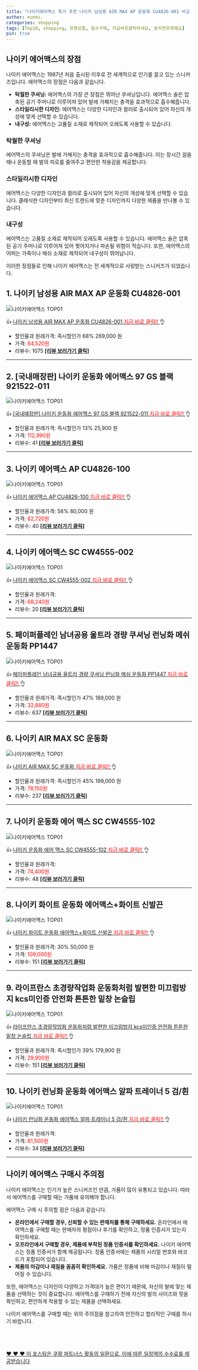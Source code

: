 ```yaml
---
title: "나이키에어맥스 특가 추천 나이키 남성용 AIR MAX AP 운동화 CU4826-001 비교 장점"
author: eunmi.
categories: shopping
tags: [Top10, shopping, 유행상품, 필수구매, 지금바로클릭하세요, 놓치면후회해요]
pin: true
---
```

## 나이키 에어맥스의 장점

나이키 에어맥스는 1987년 처음 출시된 이후로 전 세계적으로 인기를 끌고 있는 스니커즈입니다. 에어맥스의 장점은 다음과 같습니다.

* **탁월한 쿠셔닝:** 에어맥스의 가장 큰 장점은 뛰어난 쿠셔닝입니다. 에어맥스 솔은 압축된 공기 주머니로 이루어져 있어 발에 가해지는 충격을 효과적으로 흡수해줍니다.
* **스타일리시한 디자인:** 에어맥스는 다양한 디자인과 컬러로 출시되어 있어 자신의 개성에 맞게 선택할 수 있습니다.
* **내구성:** 에어맥스는 고품질 소재로 제작되어 오래도록 사용할 수 있습니다.

### 탁월한 쿠셔닝

에어맥스의 쿠셔닝은 발에 가해지는 충격을 효과적으로 흡수해줍니다. 이는 장시간 걸을 때나 운동할 때 발의 피로를 줄여주고 편안한 착용감을 제공합니다.

### 스타일리시한 디자인

에어맥스는 다양한 디자인과 컬러로 출시되어 있어 자신의 개성에 맞게 선택할 수 있습니다. 클래식한 디자인부터 최신 트렌드에 맞춘 디자인까지 다양한 제품을 만나볼 수 있습니다.

### 내구성

에어맥스는 고품질 소재로 제작되어 오래도록 사용할 수 있습니다. 에어맥스 솔은 압축된 공기 주머니로 이루어져 있어 찢어지거나 파손될 위험이 적습니다. 또한, 에어맥스의 어퍼는 가죽이나 메쉬 소재로 제작되어 내구성이 뛰어납니다.

이러한 장점들로 인해 나이키 에어맥스는 전 세계적으로 사랑받는 스니커즈가 되었습니다.

   

## 1. 나이키 남성용 AIR MAX AP 운동화 CU4826-001

![나이키에어맥스 TOP01](https://thumbnail6.coupangcdn.com/thumbnails/remote/230x230ex/image/vendor_inventory/61e2/cd1f234bd8ccfa1704d6a4e37103d64393ac998411813f0e5a8a6ee517f1.png)


👍 [나이키 남성용 AIR MAX AP 운동화 CU4826-001 <font color=red> 지금 바로 클릭!! </font> ](https://link.coupang.com/re/AFFSDP?lptag=AF3617701&subid=GithubCoopas&pageKey=7098829329&traceid=V0-153&itemId=16969868804&vendorItemId=86430880859) 👌 


- 할인율과 원래가격: 즉시할인가 68%  269,000   원
- 가격: <span style='color:red'>84,520원</span>
- 리뷰수: 1075  [**[리뷰 보러가기 클릭]**](https://link.coupang.com/re/AFFSDP?lptag=AF3617701&subid=GithubCoopas&pageKey=7098829329&traceid=V0-153&itemId=16969868804&vendorItemId=86430880859)

---


   

## 2. [국내매장판] 나이키 운동화 에어맥스 97 GS 블랙 921522-011

![나이키에어맥스 TOP01](https://thumbnail10.coupangcdn.com/thumbnails/remote/230x230ex/image/vendor_inventory/d57c/812d1288dd19e90f4e016f585e0a48ef456851eade9efc34d05eb6aa0643.jpg)


👍 [[국내매장판] 나이키 운동화 에어맥스 97 GS 블랙 921522-011 <font color=red> 지금 바로 클릭!! </font> ](https://link.coupang.com/re/AFFSDP?lptag=AF3617701&subid=GithubCoopas&pageKey=6920399088&traceid=V0-153&itemId=16709363000&vendorItemId=87418092785) 👌 


- 할인율과 원래가격: 즉시할인가 13%  25,900   원
- 가격: <span style='color:red'>112,990원</span>
- 리뷰수: 41  [**[리뷰 보러가기 클릭]**](https://link.coupang.com/re/AFFSDP?lptag=AF3617701&subid=GithubCoopas&pageKey=6920399088&traceid=V0-153&itemId=16709363000&vendorItemId=87418092785)

---


   

## 3. 나이키 에어맥스 AP CU4826-100

![나이키에어맥스 TOP01](https://thumbnail6.coupangcdn.com/thumbnails/remote/230x230ex/image/vendor_inventory/c982/badf2c3f21f02fea8b6a0ddc67d2ec3561549ab02fa68b1d35dc555a8adc.jpg)


👍 [나이키 에어맥스 AP CU4826-100 <font color=red> 지금 바로 클릭!! </font> ](https://link.coupang.com/re/AFFSDP?lptag=AF3617701&subid=GithubCoopas&pageKey=7246599485&traceid=V0-153&itemId=18423935151&vendorItemId=86202796326) 👌 


- 할인율과 원래가격: 58%  80,000   원
- 가격: <span style='color:red'>82,720원</span>
- 리뷰수: 40  [**[리뷰 보러가기 클릭]**](https://link.coupang.com/re/AFFSDP?lptag=AF3617701&subid=GithubCoopas&pageKey=7246599485&traceid=V0-153&itemId=18423935151&vendorItemId=86202796326)

---


   

## 4. 나이키 에어맥스 SC CW4555-002

![나이키에어맥스 TOP01](https://thumbnail6.coupangcdn.com/thumbnails/remote/230x230ex/image/vendor_inventory/fca2/8f5096c9ccd2f7d20a2a93e8e906eb16b382030085927fcb4435d4334681.jpg)


👍 [나이키 에어맥스 SC CW4555-002 <font color=red> 지금 바로 클릭!! </font> ](https://link.coupang.com/re/AFFSDP?lptag=AF3617701&subid=GithubCoopas&pageKey=7232232336&traceid=V0-153&itemId=10832853685&vendorItemId=84638915789) 👌 


- 할인율과 원래가격: 
- 가격: <span style='color:red'>68,240원</span>
- 리뷰수: 20  [**[리뷰 보러가기 클릭]**](https://link.coupang.com/re/AFFSDP?lptag=AF3617701&subid=GithubCoopas&pageKey=7232232336&traceid=V0-153&itemId=10832853685&vendorItemId=84638915789)

---


   

## 5. 페이퍼플레인 남녀공용 울트라 경량 쿠셔닝 런닝화 메쉬 운동화 PP1447

![나이키에어맥스 TOP01](https://thumbnail8.coupangcdn.com/thumbnails/remote/230x230ex/image/retail/images/4160590899791598-5ed3bd68-94d2-47cd-90eb-e99904edbe23.jpg)


👍 [페이퍼플레인 남녀공용 울트라 경량 쿠셔닝 런닝화 메쉬 운동화 PP1447 <font color=red> 지금 바로 클릭!! </font> ](https://link.coupang.com/re/AFFSDP?lptag=AF3617701&subid=GithubCoopas&pageKey=38046596&traceid=V0-153&itemId=8025938851&vendorItemId=76882431543) 👌 


- 할인율과 원래가격: 즉시할인가 47%  189,000   원
- 가격: <span style='color:red'>32,880원</span>
- 리뷰수: 637  [**[리뷰 보러가기 클릭]**](https://link.coupang.com/re/AFFSDP?lptag=AF3617701&subid=GithubCoopas&pageKey=38046596&traceid=V0-153&itemId=8025938851&vendorItemId=76882431543)

---


   

## 6. 나이키 AIR MAX SC 운동화

![나이키에어맥스 TOP01](https://thumbnail10.coupangcdn.com/thumbnails/remote/230x230ex/image/vendor_inventory/3dc6/0d73f4ce620adb8e241c5a8642f97a47519ebf819517e70b25f1d56668ea.jpg)


👍 [나이키 AIR MAX SC 운동화 <font color=red> 지금 바로 클릭!! </font> ](https://link.coupang.com/re/AFFSDP?lptag=AF3617701&subid=GithubCoopas&pageKey=7149324000&traceid=V0-153&itemId=17970762553&vendorItemId=85134029686) 👌 


- 할인율과 원래가격: 즉시할인가 45%  199,000   원
- 가격: <span style='color:red'>78,150원</span>
- 리뷰수: 237  [**[리뷰 보러가기 클릭]**](https://link.coupang.com/re/AFFSDP?lptag=AF3617701&subid=GithubCoopas&pageKey=7149324000&traceid=V0-153&itemId=17970762553&vendorItemId=85134029686)

---


   

## 7. 나이키 운동화 에어 맥스 SC CW4555-102

![나이키에어맥스 TOP01](https://thumbnail10.coupangcdn.com/thumbnails/remote/230x230ex/image/vendor_inventory/83c8/5d7f593244f2123e7c8c25652e21f2374a0c8225dd461d883c4de29cc61c.jpg)


👍 [나이키 운동화 에어 맥스 SC CW4555-102 <font color=red> 지금 바로 클릭!! </font> ](https://link.coupang.com/re/AFFSDP?lptag=AF3617701&subid=GithubCoopas&pageKey=5244939472&traceid=V0-153&itemId=7417471478&vendorItemId=82346188422) 👌 


- 할인율과 원래가격: 
- 가격: <span style='color:red'>74,400원</span>
- 리뷰수: 48  [**[리뷰 보러가기 클릭]**](https://link.coupang.com/re/AFFSDP?lptag=AF3617701&subid=GithubCoopas&pageKey=5244939472&traceid=V0-153&itemId=7417471478&vendorItemId=82346188422)

---


   

## 8. 나이키 화이트 운동화 에어맥스+화이트 신발끈

![나이키에어맥스 TOP01](https://thumbnail9.coupangcdn.com/thumbnails/remote/230x230ex/image/vendor_inventory/dfe5/04f7c4546ba6df5e5726d259798af9a3afca628cd83fe5a64fa396d6876c.jpg)


👍 [나이키 화이트 운동화 에어맥스+화이트 신발끈 <font color=red> 지금 바로 클릭!! </font> ](https://link.coupang.com/re/AFFSDP?lptag=AF3617701&subid=GithubCoopas&pageKey=7473633887&traceid=V0-153&itemId=19506195959&vendorItemId=86799996250) 👌 


- 할인율과 원래가격: 30%  50,000   원
- 가격: <span style='color:red'>109,000원</span>
- 리뷰수: 151  [**[리뷰 보러가기 클릭]**](https://link.coupang.com/re/AFFSDP?lptag=AF3617701&subid=GithubCoopas&pageKey=7473633887&traceid=V0-153&itemId=19506195959&vendorItemId=86799996250)

---


   

## 9. 라이프란스 초경량작업화 운동화처럼 발편한 미끄럼방지 kcs미인증 안전화 튼튼한 밑창 논슬립

![나이키에어맥스 TOP01](https://thumbnail8.coupangcdn.com/thumbnails/remote/230x230ex/image/vendor_inventory/cecc/b03727a4c1a9d05d6be1b1d4f5de825d5e2858da5a12b3c7a792fed5bccf.jpg)


👍 [라이프란스 초경량작업화 운동화처럼 발편한 미끄럼방지 kcs미인증 안전화 튼튼한 밑창 논슬립 <font color=red> 지금 바로 클릭!! </font> ](https://link.coupang.com/re/AFFSDP?lptag=AF3617701&subid=GithubCoopas&pageKey=6810281387&traceid=V0-153&itemId=16107995437&vendorItemId=86053507322) 👌 


- 할인율과 원래가격: 즉시할인가 39%  179,900   원
- 가격: <span style='color:red'>29,900원</span>
- 리뷰수: 151  [**[리뷰 보러가기 클릭]**](https://link.coupang.com/re/AFFSDP?lptag=AF3617701&subid=GithubCoopas&pageKey=6810281387&traceid=V0-153&itemId=16107995437&vendorItemId=86053507322)

---


   

## 10. 나이키 런닝화 운동화 에어맥스 알파 트레이너 5 검/흰

![나이키에어맥스 TOP01](https://thumbnail6.coupangcdn.com/thumbnails/remote/230x230ex/image/vendor_inventory/11b9/a30b03d7194d7c43b77047848b925aaef5f3258e6c34f8ead2496b9ffa41.jpg)


👍 [나이키 런닝화 운동화 에어맥스 알파 트레이너 5 검/흰 <font color=red> 지금 바로 클릭!! </font> ](https://link.coupang.com/re/AFFSDP?lptag=AF3617701&subid=GithubCoopas&pageKey=6690225011&traceid=V0-153&itemId=15457562632&vendorItemId=82858511002) 👌 


- 할인율과 원래가격: 
- 가격: <span style='color:red'>81,500원</span>
- 리뷰수: 34  [**[리뷰 보러가기 클릭]**](https://link.coupang.com/re/AFFSDP?lptag=AF3617701&subid=GithubCoopas&pageKey=6690225011&traceid=V0-153&itemId=15457562632&vendorItemId=82858511002)

---
## 나이키 에어맥스 구매시 주의점

나이키 에어맥스는 인기가 높은 스니커즈인 만큼, 가품이 많이 유통되고 있습니다. 따라서 에어맥스를 구매할 때는 가품에 유의해야 합니다.

에어맥스 구매 시 주의할 점은 다음과 같습니다.

* **온라인에서 구매할 경우, 신뢰할 수 있는 판매처를 통해 구매하세요.** 온라인에서 에어맥스를 구매할 때는 판매자의 평점이나 후기를 확인하고, 정품 인증서가 있는지 확인하세요.
* **오프라인에서 구매할 경우, 제품에 부착된 정품 인증서를 확인하세요.** 나이키 에어맥스는 정품 인증서가 함께 제공됩니다. 정품 인증서에는 제품의 시리얼 번호와 바코드가 포함되어 있습니다.
* **제품의 마감이나 재질을 꼼꼼히 확인하세요.** 가품은 정품에 비해 마감이나 재질이 떨어질 수 있습니다.

또한, 에어맥스는 디자인이 다양하고 가격대가 높은 편이기 때문에, 자신의 발에 맞는 제품을 선택하는 것이 중요합니다. 에어맥스를 구매하기 전에 자신의 발의 사이즈와 핏을 확인하고, 편안하게 착용할 수 있는 제품을 선택하세요.

나이키 에어맥스를 구매할 때는 위의 주의점을 참고하여 안전하고 합리적인 구매를 하시기 바랍니다.<br><br><br><br><br> [ ❤ ❤ ❤ 이 포스팅은 쿠팡 파트너스 활동의 일환으로, 이에 따른 일정액의 수수료를 제공받습니다](https://link.coupang.com/a/bcEFyh)